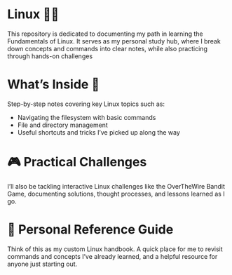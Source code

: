 # Linux 🐧🚀
This repository is dedicated to documenting my path in learning the Fundamentals of Linux. It serves as my personal study hub, where I break down concepts and commands into clear notes, while also practicing through hands-on challenges

# What’s Inside 📂
Step-by-step notes covering key Linux topics such as:
- Navigating the filesystem with basic commands
- File and directory management
- Useful shortcuts and tricks I’ve picked up along the way

# 🎮 Practical Challenges
I’ll also be tackling interactive Linux challenges like the OverTheWire Bandit Game, documenting solutions, thought processes, and lessons learned as I go.

# 📔 Personal Reference Guide
Think of this as my custom Linux handbook. A quick place for me to revisit commands and concepts I’ve already learned, and a helpful resource for anyone just starting out.
